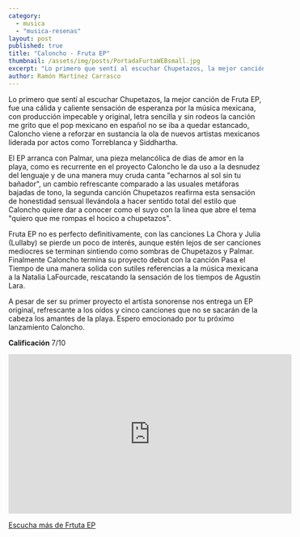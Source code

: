 ```yaml
---
category: 
  - musica
  - "musica-resenas"
layout: post
published: true
title: "Caloncho - Fruta EP"
thumbnail: /assets/img/posts/PortadaFurtaWEBsmall.jpg
excerpt: "Lo primero que sentí al escuchar Chupetazos, la mejor canción de Fruta EP, fue una cálida y caliente sensación de esperanza por la música mexicana"
author: Ramón Martínez Carrasco
---
```


Lo primero que sentí al escuchar Chupetazos, la mejor canción de Fruta EP, fue una cálida y caliente sensación de esperanza por la música mexicana, con producción impecable y original, letra sencilla y sin rodeos la canción me grito que el pop mexicano en español no se iba a quedar estancado, Caloncho viene a reforzar en sustancia la ola de nuevos artistas mexicanos liderada por actos como Torreblanca y Siddhartha.

El EP arranca con  Palmar, una pieza melancólica de dias de amor en la playa, como es recurrente en el proyecto Caloncho le da uso a la desnudez del lenguaje y de una manera muy cruda canta "echarnos al sol sin tu bañador", un cambio refrescante comparado a las usuales metáforas bajadas de tono, la segunda canción Chupetazos reafirma esta sensación de honestidad sensual llevándola a hacer sentido total del estilo que Caloncho quiere dar a conocer como el suyo con la linea que abre el tema "quiero que me rompas el hocico a chupetazos".

Fruta EP no es perfecto definitivamente, con las canciones La Chora y Julia (Lullaby) se pierde un poco de interés, aunque estén lejos de ser canciones mediocres se terminan sintiendo como sombras de Chupetazos y Palmar. Finalmente Caloncho termina su proyecto debut con la canción Pasa el Tiempo de una manera solida con sutiles referencias a la música mexicana a la Natalia LaFourcade, rescatando la sensación de los tiempos de Agustín Lara.

A pesar de ser su primer proyecto el artista sonorense nos entrega un EP original, refrescante a los oídos y cinco canciones que no se sacarán de la cabeza los amantes de la playa. Espero emocionado por tu próximo lanzamiento Caloncho.

**Calificación** 7/10

<iframe width="560" height="315" src="https://www.youtube.com/embed/IY1rg7712Hc" frameborder="0" allowfullscreen></iframe>

[Escucha más de Frtuta EP](http://caloncho.mx/index/)